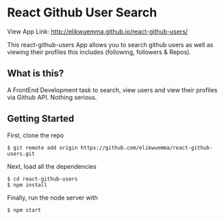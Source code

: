 
# React Github User Search

View App Link: http://elikwuemma.github.io/react-github-users/

This react-github-users App allows you to search github users as well as viewing their profiles this includes (following, followers & Repos).

## What is this?
A FrontEnd Development task to search, view users and view their profiles via Github API.
Nothing serious.


## Getting Started

First, clone the repo

```
$ git remote add origin https://github.com/elikwuemma/react-github-users.git
```

Next, load all the dependencies  

```
$ cd react-github-users
$ npm install
``` 
Finally, run the node server with

```
$ npm start
```
 



